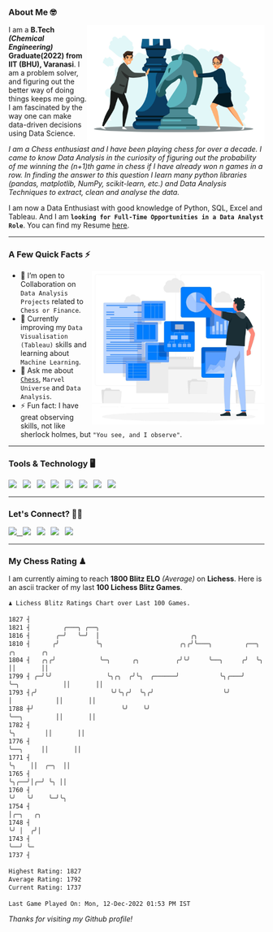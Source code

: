 ### About Me 🤓
<img align="right" alt="Coding" width="350" src="https://github.com/Laxman-Lakhan/Laxman-Lakhan/blob/master/Assets/Chess_Vector.jpg">   

I am a **B.Tech** _**(Chemical Engineering)**_ **Graduate(2022) from IIT (BHU), Varanasi**. I am a problem solver, and figuring out the better way of doing things keeps me going. I am fascinated by the way one can make data-driven decisions using Data Science. 

_I am a Chess enthusiast and I have been playing chess for over a decade. I came to know Data Analysis in the curiosity of figuring out the probability of me winning the (n+1)th game in chess if I have already won n games in a row. In finding the answer to this question I learn many python libraries (pandas, matplotlib, NumPy, scikit-learn, etc.) and Data Analysis Techniques to extract, clean and analyse the data._

I am now a Data Enthusiast with good knowledge of Python, SQL, Excel and Tableau. And I am **`looking for Full-Time Opportunities in a Data Analyst Role`**. You can find my Resume
 [here](https://drive.google.com/file/d/1UIOoogRLj5eGQFQBkuvMmTISZVdl2Ok7/view?usp=sharing).


---

### A Few Quick Facts ⚡️
<img align="right" alt="Coding" width="340" src="https://github.com/Laxman-Lakhan/Laxman-Lakhan/blob/master/Assets/Data_Vector.jpg">   

- 🤝 I’m open to Collaboration on `Data Analysis Projects` related to `Chess or Finance`.
- 📖 Currently improving my `Data Visualisation (Tableau)` skills and learning about `Machine Learning`.
- 💬 Ask me about [`Chess`](https://lichess.org/@/YourKingIsInDanger), `Marvel Universe` and `Data Analysis`.
- ⚡️ Fun fact: I have great observing skills, not like sherlock holmes, but `"You see, and I observe"`.

---
### Tools & Technology 🖥

<img src="https://img.shields.io/badge/Python-white?logo=Python&logoColor=ColorName&style=ShieldStyle" /> &nbsp;
<img src="https://img.shields.io/badge/MySQL-white?logo=MySQL&logoColor=ColorName&style=ShieldStyle" /> &nbsp;
<img src="https://img.shields.io/badge/Tableau-white?logo=Tableau&logoColor=ColorName&style=ShieldStyle" /> &nbsp;
<img src="https://img.shields.io/badge/Excel-white?logo=Microsoft+Excel&logoColor=196F3D&style=ShieldStyle" /> &nbsp;
<img src="https://img.shields.io/badge/Jupyter-white?logo=Jupyter&logoColor=ColorName&style=ShieldStyle" /> &nbsp;
<img src="https://img.shields.io/badge/pandas-white?logo=Pandas&logoColor=000080&style=ShieldStyle" /> &nbsp;
<img src="https://img.shields.io/badge/numpy-white?logo=Numpy&logoColor=85C1E9&style=ShieldStyle" /> &nbsp;
<img src="https://img.shields.io/badge/scikit learn-white?logo=Scikit+Learn&logoColor=ColorName&style=ShieldStyle" /> &nbsp;



---

### Let's Connect? 🫳🏻

<a href="mailto:laxmansingh.lakhan@gmail.com"> <img src="https://img.icons8.com/fluent/48/000000/gmail.png" width="3.5%"/> &nbsp;
[<img src="https://img.icons8.com/color/48/000000/linkedin.png" width="3.5%"/>](https://www.linkedin.com/in/laxman-lakhan/)  &nbsp;
[<img src="https://img.icons8.com/fluent/48/000000/facebook-new.png" width="3.5%"/>](https://www.facebook.com/s.laxmanlakhan/)  &nbsp;
[<img src="https://img.icons8.com/fluent/48/000000/instagram-new.png" width="3.5%"/>](https://www.instagram.com/laxman.lakhan/)  &nbsp;
[<img src="https://img.icons8.com/color/48/000000/twitter.png" width="3.5%"/>](https://twitter.com/laxman__lakhan)  &nbsp;

 ---
  
### My Chess Rating ♟
  
I am currently aiming to reach **1800 Blitz ELO** *(Average)* on **Lichess**. Here is an ascii tracker of my last **100 Lichess Blitz Games**.

  ```
  ♟︎ 𝙻𝚒𝚌𝚑𝚎𝚜𝚜 𝙱𝚕𝚒𝚝𝚣 𝚁𝚊𝚝𝚒𝚗𝚐𝚜 𝙲𝚑𝚊𝚛𝚝 𝚘𝚟𝚎𝚛 𝙻𝚊𝚜𝚝 𝟷00 𝙶𝚊𝚖𝚎𝚜.
  
1827 ┤
1821 ┤         ╭───╮ ╭──╮
1816 ┤       ╭─╯   ╰─╯  │                         ╭╮
1810 ┤      ╭╯          ╰╮                     ╭╮╭╯╰───╮         ╭──╮               ╭╮       ╭╮
1804 ┤   ╭╮╭╯            ╰─╮      ╭╮          ╭╯╰╯     ╰──╮     ╭╯  ╰╮              ││       ││
1799 ┤ ╭─╯╰╯               ╰╮╭╮  ╭╯╰╮  ╭──────╯           ╰╮╭───╯    ╰─╮            ││       ││
1793 ┤╭╯                    ╰╯╰╮╭╯  ╰╮╭╯                   ╰╯          │            ││       ││
1788 ┼╯                        ╰╯    ╰╯                                ╰──╮         ││       ││
1782 ┤                                                                    ╰╮        ││       ││
1776 ┤                                                                     ╰──╮     ││       ││
1771 ┤                                                                        ╰╮    ││  ╭─╮  ││
1765 ┤                                                                         ╰╮╭──╯│╭─╯ ╰╮ ││
1760 ┤                                                                          ╰╯   ╰╯    ╰─╯╰╮
1754 ┤                                                                                         │╭─╮   ╭╮
1748 ┤                                                                                         ╰╯ │  ╭╯│
1743 ┤                                                                                            ╰──╯ ╰─
1737 ┤ 

Highest Rating: 1827
Average Rating: 1792
Current Rating: 1737 

Last Game Played On: Mon, 12-Dec-2022 01:53 PM IST
  ```
  
  
*Thanks for visiting my Github profile!*
